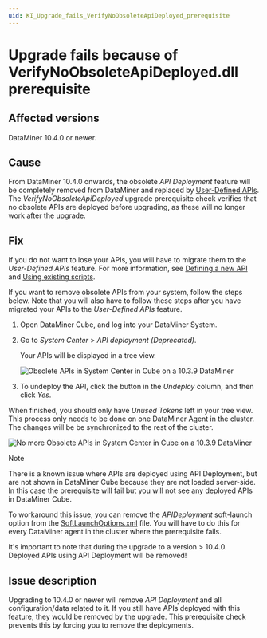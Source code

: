 ```yaml
---
uid: KI_Upgrade_fails_VerifyNoObsoleteApiDeployed_prerequisite
---
```


# Upgrade fails because of VerifyNoObsoleteApiDeployed.dll prerequisite

## Affected versions

DataMiner 10.4.0 or newer.

## Cause

From DataMiner 10.4.0 onwards, the obsolete *API Deployment* feature will be completely removed from DataMiner and replaced by [User-Defined APIs](xref:UD_APIs). The *VerifyNoObsoleteApiDeployed* upgrade prerequisite check verifies that no obsolete APIs are deployed before upgrading, as these will no longer work after the upgrade.

## Fix

If you do not want to lose your APIs, you will have to migrate them to the *User-Defined APIs* feature. For more information, see [Defining a new API](xref:UD_APIs_Define_New_API) and [Using existing scripts](xref:UD_APIs_Using_existing_scripts).

If you want to remove obsolete APIs from your system, follow the steps below. Note that you will also have to follow these steps after you have migrated your APIs to the *User-Defined APIs* feature.

1. Open DataMiner Cube, and log into your DataMiner System.

1. Go to *System Center* > *API deployment (Deprecated)*.

   Your APIs will be displayed in a tree view.

   ![Obsolete APIs in System Center in Cube on a 10.3.9 DataMiner](~/user-guide/images/UDAPIS_Migration_1.jpg)

1. To undeploy the API, click the button in the *Undeploy* column, and then click *Yes*.

When finished, you should only have *Unused Tokens* left in your tree view. This process only needs to be done on one DataMiner Agent in the cluster. The changes will be be synchronized to the rest of the cluster.

   ![No more Obsolete APIs in System Center in Cube on a 10.3.9 DataMiner](~/user-guide/images/UDAPIS_Migration_2.jpg)

> [!Note]
> There is a known issue where APIs are deployed using API Deployment, but are not shown in DataMiner Cube because they are not loaded server-side. In this case the prerequisite will fail but you will not see any deployed APIs in DataMiner Cube.
>
> To workaround this issue, you can remove the *APIDeployment* soft-launch option from the [SoftLaunchOptions.xml](xref:Overview_of_Soft_Launch_Options) file. You will have to do this for every DataMiner agent in the cluster where the prerequisite fails.
>
> It's important to note that during the upgrade to a version > 10.4.0. Deployed APIs using API Deployment will be removed!

## Issue description

Upgrading to 10.4.0 or newer will remove *API Deployment* and all configuration/data related to it. If you still have APIs deployed with this feature, they would be removed by the upgrade. This prerequisite check prevents this by forcing you to remove the deployments.
